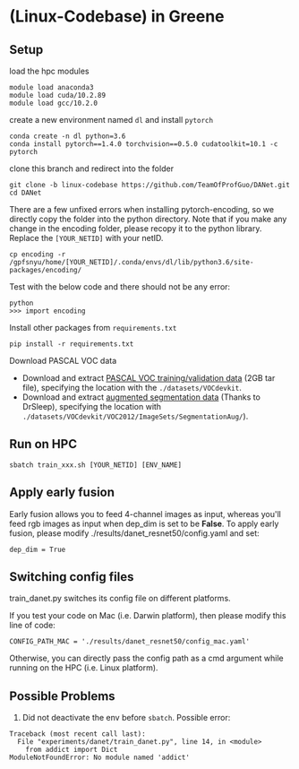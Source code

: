 
# (Linux-Codebase) in Greene

## Setup
load the hpc modules
```
module load anaconda3
module load cuda/10.2.89
module load gcc/10.2.0
```
create a new environment named `dl` and install `pytorch`
```
conda create -n dl python=3.6
conda install pytorch==1.4.0 torchvision==0.5.0 cudatoolkit=10.1 -c pytorch
```
clone this branch and redirect into the folder
```
git clone -b linux-codebase https://github.com/TeamOfProfGuo/DANet.git
cd DANet
```
There are a few unfixed errors when installing pytorch-encoding, so we directly copy the folder into the python directory. Note that if you make any change in the encoding folder, please recopy it to the python library. Replace the `[YOUR_NETID]` with your netID.
```
cp encoding -r /gpfsnyu/home/[YOUR_NETID]/.conda/envs/dl/lib/python3.6/site-packages/encoding/
```
Test with the below code and there should not be any error:
```
python
>>> import encoding
```
Install other packages from `requirements.txt`
```
pip install -r requirements.txt
```
Download PASCAL VOC data
- Download and extract 
[PASCAL VOC training/validation data](http://host.robots.ox.ac.uk/pascal/VOC/voc2012/VOCtrainval_11-May-2012.tar) 
(2GB tar file), specifying the location with the `./datasets/VOCdevkit`.  
- Download and extract 
[augmented segmentation data](https://www.dropbox.com/s/oeu149j8qtbs1x0/SegmentationClassAug.zip?dl=0) 
(Thanks to DrSleep), specifying the location with `./datasets/VOCdevkit/VOC2012/ImageSets/SegmentationAug/`).  

## Run on HPC
```
sbatch train_xxx.sh [YOUR_NETID] [ENV_NAME]
```

## Apply early fusion
Early fusion allows you to feed 4-channel images as input, whereas you'll feed rgb images as input when dep_dim is set to be **False**. To apply early fusion, please modify ./results/danet_resnet50/config.yaml and set:
```
dep_dim = True
```

## Switching config files
train_danet.py switches its config file on different platforms.

If you test your code on Mac (i.e. Darwin platform), then please modify this line of code: 
```
CONFIG_PATH_MAC = './results/danet_resnet50/config_mac.yaml'
```
Otherwise, you can directly pass the config path as a cmd argument while running on the HPC (i.e. Linux platform).

## Possible Problems
1. Did not deactivate the env before `sbatch`. Possible error:
```
Traceback (most recent call last):
  File "experiments/danet/train_danet.py", line 14, in <module>
    from addict import Dict
ModuleNotFoundError: No module named 'addict'
```
